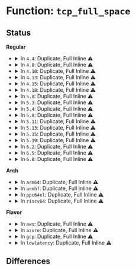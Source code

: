 # Function: <code>tcp_full_space</code>

## Status
<b>Regular</b>
<ul>
<li>
<details>
<summary>In <code>4.4</code>: Duplicate, Full Inline ⚠️</summary>

**Collision:** Static Duplication

**Inline:** Full

**Transformation:** False

**Instances:**

```
In net/ipv4/tcp_input.c (ffffffff8176fc7f)
Location: include/net/tcp.h:1213
Inline: True
Inline callers:
  - net/ipv4/tcp_input.c:tcp_init_buffer_space
```
```
In net/ipv4/tcp_output.c (ffffffff81775cd5)
Location: include/net/tcp.h:1213
Inline: True
Inline callers:
  - net/ipv4/tcp_output.c:__tcp_select_window
  - net/ipv4/tcp_output.c:tcp_connect
  - net/ipv4/tcp_output.c:tcp_connect
```
```
In net/ipv4/tcp_minisocks.c (ffffffff8177fd25)
Location: include/net/tcp.h:1213
Inline: True
Inline callers:
  - net/ipv4/tcp_minisocks.c:tcp_openreq_init_rwin
```
```
In net/ipv4/syncookies.c (ffffffff817ab7d5)
Location: include/net/tcp.h:1213
Inline: True
Inline callers:
  - net/ipv4/syncookies.c:cookie_v4_check
```
```
In net/ipv6/syncookies.c (ffffffff817ff693)
Location: include/net/tcp.h:1213
Inline: True
Inline callers:
  - net/ipv6/syncookies.c:cookie_v6_check
```
</details>
</li>
<li>
<details>
<summary>In <code>4.8</code>: Duplicate, Full Inline ⚠️</summary>

**Collision:** Static Duplication

**Inline:** Full

**Transformation:** False

**Instances:**

```
In net/ipv4/tcp_input.c (ffffffff817dc91f)
Location: include/net/tcp.h:1223
Inline: True
Inline callers:
  - net/ipv4/tcp_input.c:tcp_init_buffer_space
```
```
In net/ipv4/tcp_output.c (ffffffff817e4ac6)
Location: include/net/tcp.h:1223
Inline: True
Inline callers:
  - net/ipv4/tcp_output.c:tcp_connect
  - net/ipv4/tcp_output.c:tcp_connect
  - net/ipv4/tcp_output.c:__tcp_select_window
```
```
In net/ipv4/tcp_minisocks.c (ffffffff817ed245)
Location: include/net/tcp.h:1223
Inline: True
Inline callers:
  - net/ipv4/tcp_minisocks.c:tcp_openreq_init_rwin
```
```
In net/ipv4/syncookies.c (ffffffff818192d2)
Location: include/net/tcp.h:1223
Inline: True
Inline callers:
  - net/ipv4/syncookies.c:cookie_v4_check
```
```
In net/ipv6/syncookies.c (ffffffff8186f016)
Location: include/net/tcp.h:1223
Inline: True
Inline callers:
  - net/ipv6/syncookies.c:cookie_v6_check
```
</details>
</li>
<li>
<details>
<summary>In <code>4.10</code>: Duplicate, Full Inline ⚠️</summary>

**Collision:** Static Duplication

**Inline:** Full

**Transformation:** False

**Instances:**

```
In net/ipv4/tcp_input.c (ffffffff8180ca1f)
Location: include/net/tcp.h:1280
Inline: True
Inline callers:
  - net/ipv4/tcp_input.c:tcp_init_buffer_space
```
```
In net/ipv4/tcp_output.c (ffffffff81814f16)
Location: include/net/tcp.h:1280
Inline: True
Inline callers:
  - net/ipv4/tcp_output.c:tcp_connect
  - net/ipv4/tcp_output.c:tcp_connect
  - net/ipv4/tcp_output.c:__tcp_select_window
```
```
In net/ipv4/tcp_minisocks.c (ffffffff8181db55)
Location: include/net/tcp.h:1280
Inline: True
Inline callers:
  - net/ipv4/tcp_minisocks.c:tcp_openreq_init_rwin
```
```
In net/ipv4/syncookies.c (ffffffff8184ab50)
Location: include/net/tcp.h:1280
Inline: True
Inline callers:
  - net/ipv4/syncookies.c:cookie_v4_check
```
```
In net/ipv6/syncookies.c (ffffffff818a1f81)
Location: include/net/tcp.h:1280
Inline: True
Inline callers:
  - net/ipv6/syncookies.c:cookie_v6_check
```
</details>
</li>
<li>
<details>
<summary>In <code>4.13</code>: Duplicate, Full Inline ⚠️</summary>

**Collision:** Static Duplication

**Inline:** Full

**Transformation:** False

**Instances:**

```
In net/ipv4/tcp_input.c (ffffffff8182cc9b)
Location: include/net/tcp.h:1319
Inline: True
Inline callers:
  - net/ipv4/tcp_input.c:tcp_init_buffer_space
```
```
In net/ipv4/tcp_output.c (ffffffff818350c5)
Location: include/net/tcp.h:1319
Inline: True
Inline callers:
  - net/ipv4/tcp_output.c:tcp_connect
  - net/ipv4/tcp_output.c:tcp_connect
  - net/ipv4/tcp_output.c:__tcp_select_window
```
```
In net/ipv4/tcp_minisocks.c (ffffffff8183d9af)
Location: include/net/tcp.h:1319
Inline: True
Inline callers:
  - net/ipv4/tcp_minisocks.c:tcp_openreq_init_rwin
```
```
In net/ipv4/syncookies.c (ffffffff8186e55e)
Location: include/net/tcp.h:1319
Inline: True
Inline callers:
  - net/ipv4/syncookies.c:cookie_v4_check
```
```
In net/ipv6/syncookies.c (ffffffff818c85b2)
Location: include/net/tcp.h:1319
Inline: True
Inline callers:
  - net/ipv6/syncookies.c:cookie_v6_check
```
</details>
</li>
<li>
<details>
<summary>In <code>4.15</code>: Duplicate, Full Inline ⚠️</summary>

**Collision:** Static Duplication

**Inline:** Full

**Transformation:** False

**Instances:**

```
In net/ipv4/tcp_input.c (ffffffff818abba2)
Location: include/net/tcp.h:1300
Inline: True
Inline callers:
  - net/ipv4/tcp_input.c:tcp_init_buffer_space
```
```
In net/ipv4/tcp_output.c (ffffffff818b455d)
Location: include/net/tcp.h:1300
Inline: True
Inline callers:
  - net/ipv4/tcp_output.c:tcp_connect
  - net/ipv4/tcp_output.c:tcp_connect
  - net/ipv4/tcp_output.c:__tcp_select_window
```
```
In net/ipv4/tcp_minisocks.c (ffffffff818bda6f)
Location: include/net/tcp.h:1300
Inline: True
Inline callers:
  - net/ipv4/tcp_minisocks.c:tcp_openreq_init_rwin
```
```
In net/ipv4/syncookies.c (ffffffff818eeeed)
Location: include/net/tcp.h:1300
Inline: True
Inline callers:
  - net/ipv4/syncookies.c:cookie_v4_check
```
```
In net/ipv6/syncookies.c (ffffffff8194bb6b)
Location: include/net/tcp.h:1300
Inline: True
Inline callers:
  - net/ipv6/syncookies.c:cookie_v6_check
```
</details>
</li>
<li>
<details>
<summary>In <code>4.18</code>: Duplicate, Full Inline ⚠️</summary>

**Collision:** Static Duplication

**Inline:** Full

**Transformation:** False

**Instances:**

```
In net/ipv4/tcp_input.c (ffffffff81901060)
Location: include/net/tcp.h:1317
Inline: True
Inline callers:
  - net/ipv4/tcp_input.c:tcp_init_buffer_space
```
```
In net/ipv4/tcp_output.c (ffffffff81909b77)
Location: include/net/tcp.h:1317
Inline: True
Inline callers:
  - net/ipv4/tcp_output.c:tcp_connect
  - net/ipv4/tcp_output.c:tcp_connect
  - net/ipv4/tcp_output.c:__tcp_select_window
```
```
In net/ipv4/tcp_minisocks.c (ffffffff81913902)
Location: include/net/tcp.h:1317
Inline: True
Inline callers:
  - net/ipv4/tcp_minisocks.c:tcp_openreq_init_rwin
```
```
In net/ipv4/syncookies.c (ffffffff8194581e)
Location: include/net/tcp.h:1317
Inline: True
Inline callers:
  - net/ipv4/syncookies.c:cookie_v4_check
```
```
In net/ipv6/syncookies.c (ffffffff819a4e2c)
Location: include/net/tcp.h:1317
Inline: True
Inline callers:
  - net/ipv6/syncookies.c:cookie_v6_check
```
</details>
</li>
<li>
<details>
<summary>In <code>5.0</code>: Duplicate, Full Inline ⚠️</summary>

**Collision:** Static Duplication

**Inline:** Full

**Transformation:** False

**Instances:**

```
In net/ipv4/tcp_input.c (ffffffff8192f1fa)
Location: include/net/tcp.h:1375
Inline: True
Inline callers:
  - net/ipv4/tcp_input.c:tcp_init_buffer_space
```
```
In net/ipv4/tcp_output.c (ffffffff81937e23)
Location: include/net/tcp.h:1375
Inline: True
Inline callers:
  - net/ipv4/tcp_output.c:tcp_connect
  - net/ipv4/tcp_output.c:tcp_connect
  - net/ipv4/tcp_output.c:__tcp_select_window
```
```
In net/ipv4/tcp_minisocks.c (ffffffff819420b2)
Location: include/net/tcp.h:1375
Inline: True
Inline callers:
  - net/ipv4/tcp_minisocks.c:tcp_openreq_init_rwin
```
```
In net/ipv4/syncookies.c (ffffffff81975bb5)
Location: include/net/tcp.h:1375
Inline: True
Inline callers:
  - net/ipv4/syncookies.c:cookie_v4_check
```
```
In net/ipv6/syncookies.c (ffffffff819db91c)
Location: include/net/tcp.h:1375
Inline: True
Inline callers:
  - net/ipv6/syncookies.c:cookie_v6_check
```
</details>
</li>
<li>
<details>
<summary>In <code>5.3</code>: Duplicate, Full Inline ⚠️</summary>

**Collision:** Static Duplication

**Inline:** Full

**Transformation:** False

**Instances:**

```
In net/ipv4/tcp_input.c (ffffffff8199272a)
Location: include/net/tcp.h:1377
Inline: True
Inline callers:
  - net/ipv4/tcp_input.c:tcp_init_buffer_space
```
```
In net/ipv4/tcp_output.c (ffffffff8199958d)
Location: include/net/tcp.h:1377
Inline: True
Inline callers:
  - net/ipv4/tcp_output.c:tcp_connect_init
  - net/ipv4/tcp_output.c:tcp_connect_init
  - net/ipv4/tcp_output.c:__tcp_select_window
```
```
In net/ipv4/tcp_minisocks.c (ffffffff819a66b2)
Location: include/net/tcp.h:1377
Inline: True
Inline callers:
  - net/ipv4/tcp_minisocks.c:tcp_openreq_init_rwin
```
```
In net/ipv4/syncookies.c (ffffffff819df70a)
Location: include/net/tcp.h:1377
Inline: True
Inline callers:
  - net/ipv4/syncookies.c:cookie_v4_check
```
```
In net/ipv6/syncookies.c (ffffffff81a4a5b3)
Location: include/net/tcp.h:1377
Inline: True
Inline callers:
  - net/ipv6/syncookies.c:cookie_v6_check
```
</details>
</li>
<li>
<details>
<summary>In <code>5.4</code>: Duplicate, Full Inline ⚠️</summary>

**Collision:** Static Duplication

**Inline:** Full

**Transformation:** False

**Instances:**

```
In net/ipv4/tcp_input.c (ffffffff819c926a)
Location: include/net/tcp.h:1399
Inline: True
Inline callers:
  - net/ipv4/tcp_input.c:tcp_init_buffer_space
```
```
In net/ipv4/tcp_output.c (ffffffff819cff80)
Location: include/net/tcp.h:1399
Inline: True
Inline callers:
  - net/ipv4/tcp_output.c:tcp_connect_init
  - net/ipv4/tcp_output.c:tcp_connect_init
  - net/ipv4/tcp_output.c:tcp_connect_init
  - net/ipv4/tcp_output.c:__tcp_select_window
```
```
In net/ipv4/tcp_minisocks.c (ffffffff819dcad2)
Location: include/net/tcp.h:1399
Inline: True
Inline callers:
  - net/ipv4/tcp_minisocks.c:tcp_openreq_init_rwin
```
```
In net/ipv4/syncookies.c (ffffffff81a1675b)
Location: include/net/tcp.h:1399
Inline: True
Inline callers:
  - net/ipv4/syncookies.c:cookie_v4_check
```
```
In net/ipv6/syncookies.c (ffffffff81a81187)
Location: include/net/tcp.h:1399
Inline: True
Inline callers:
  - net/ipv6/syncookies.c:cookie_v6_check
```
</details>
</li>
<li>
<details>
<summary>In <code>5.8</code>: Duplicate, Full Inline ⚠️</summary>

**Collision:** Static Duplication

**Inline:** Full

**Transformation:** False

**Instances:**

```
In net/ipv4/tcp_input.c (ffffffff81aaf8fa)
Location: include/net/tcp.h:1413
Inline: True
Inline callers:
  - net/ipv4/tcp_input.c:tcp_init_buffer_space
```
```
In net/ipv4/tcp_output.c (ffffffff81abcfcf)
Location: include/net/tcp.h:1413
Inline: True
Inline callers:
  - net/ipv4/tcp_output.c:tcp_connect_init
  - net/ipv4/tcp_output.c:tcp_connect_init
  - net/ipv4/tcp_output.c:tcp_connect_init
  - net/ipv4/tcp_output.c:__tcp_select_window
```
```
In net/ipv4/tcp_minisocks.c (ffffffff81aca5ee)
Location: include/net/tcp.h:1413
Inline: True
Inline callers:
  - net/ipv4/tcp_minisocks.c:tcp_openreq_init_rwin
```
```
In net/ipv4/syncookies.c (ffffffff81b07735)
Location: include/net/tcp.h:1413
Inline: True
Inline callers:
  - net/ipv4/syncookies.c:cookie_v4_check
```
```
In net/ipv6/syncookies.c (ffffffff81b7be1f)
Location: include/net/tcp.h:1413
Inline: True
Inline callers:
  - net/ipv6/syncookies.c:cookie_v6_check
```
```
In net/mptcp/subflow.c (ffffffff81bafa49)
Location: include/net/tcp.h:1413
Inline: True
Inline callers:
  - net/mptcp/subflow.c:mptcp_space
```
</details>
</li>
<li>
<details>
<summary>In <code>5.11</code>: Duplicate, Full Inline ⚠️</summary>

**Collision:** Static Duplication

**Inline:** Full

**Transformation:** False

**Instances:**

```
In net/ipv4/tcp_input.c (ffffffff81abae9d)
Location: include/net/tcp.h:1420
Inline: True
Inline callers:
  - net/ipv4/tcp_input.c:tcp_init_buffer_space
```
```
In net/ipv4/tcp_output.c (ffffffff81ac8731)
Location: include/net/tcp.h:1420
Inline: True
Inline callers:
  - net/ipv4/tcp_output.c:tcp_connect_init
  - net/ipv4/tcp_output.c:tcp_connect_init
  - net/ipv4/tcp_output.c:tcp_connect_init
  - net/ipv4/tcp_output.c:__tcp_select_window
```
```
In net/ipv4/tcp_minisocks.c (ffffffff81ad655e)
Location: include/net/tcp.h:1420
Inline: True
Inline callers:
  - net/ipv4/tcp_minisocks.c:tcp_openreq_init_rwin
```
```
In net/ipv4/syncookies.c (ffffffff81b15afc)
Location: include/net/tcp.h:1420
Inline: True
Inline callers:
  - net/ipv4/syncookies.c:cookie_v4_check
```
```
In net/ipv6/syncookies.c (ffffffff81b8ae74)
Location: include/net/tcp.h:1420
Inline: True
Inline callers:
  - net/ipv6/syncookies.c:cookie_v6_check
```
```
In net/mptcp/subflow.c (ffffffff81bc3321)
Location: include/net/tcp.h:1420
Inline: True
Inline callers:
  - net/mptcp/subflow.c:mptcp_space
```
</details>
</li>
<li>
<details>
<summary>In <code>5.13</code>: Duplicate, Full Inline ⚠️</summary>

**Collision:** Static Duplication

**Inline:** Full

**Transformation:** False

**Instances:**

```
In net/ipv4/tcp_input.c (ffffffff81ab00b0)
Location: include/net/tcp.h:1412
Inline: True
Inline callers:
  - net/ipv4/tcp_input.c:tcp_init_transfer
```
```
In net/ipv4/tcp_output.c (ffffffff81ab3465)
Location: include/net/tcp.h:1412
Inline: True
Inline callers:
  - net/ipv4/tcp_output.c:tcp_connect_init
  - net/ipv4/tcp_output.c:tcp_connect_init
  - net/ipv4/tcp_output.c:tcp_connect_init
  - net/ipv4/tcp_output.c:__tcp_select_window
```
```
In net/ipv4/tcp_minisocks.c (ffffffff81ac15ce)
Location: include/net/tcp.h:1412
Inline: True
Inline callers:
  - net/ipv4/tcp_minisocks.c:tcp_openreq_init_rwin
```
```
In net/ipv4/syncookies.c (ffffffff81b0390a)
Location: include/net/tcp.h:1412
Inline: True
Inline callers:
  - net/ipv4/syncookies.c:cookie_v4_check
```
```
In net/ipv6/syncookies.c (ffffffff81b79cd7)
Location: include/net/tcp.h:1412
Inline: True
Inline callers:
  - net/ipv6/syncookies.c:cookie_v6_check
```
```
In net/mptcp/subflow.c (ffffffff81bb3649)
Location: include/net/tcp.h:1412
Inline: True
Inline callers:
  - net/mptcp/subflow.c:mptcp_space
```
</details>
</li>
<li>
<details>
<summary>In <code>5.15</code>: Duplicate, Full Inline ⚠️</summary>

**Collision:** Static Duplication

**Inline:** Full

**Transformation:** False

**Instances:**

```
In net/ipv4/tcp_input.c (ffffffff81b6ce98)
Location: include/net/tcp.h:1405
Inline: True
Inline callers:
  - net/ipv4/tcp_input.c:tcp_init_transfer
```
```
In net/ipv4/tcp_output.c (ffffffff81b7032d)
Location: include/net/tcp.h:1405
Inline: True
Inline callers:
  - net/ipv4/tcp_output.c:tcp_connect_init
  - net/ipv4/tcp_output.c:tcp_connect_init
  - net/ipv4/tcp_output.c:tcp_connect_init
  - net/ipv4/tcp_output.c:__tcp_select_window
```
```
In net/ipv4/tcp_minisocks.c (ffffffff81b7f02e)
Location: include/net/tcp.h:1405
Inline: True
Inline callers:
  - net/ipv4/tcp_minisocks.c:tcp_openreq_init_rwin
```
```
In net/ipv4/syncookies.c (ffffffff81bc5ba1)
Location: include/net/tcp.h:1405
Inline: True
Inline callers:
  - net/ipv4/syncookies.c:cookie_v4_check
```
```
In net/ipv6/syncookies.c (ffffffff81c44988)
Location: include/net/tcp.h:1405
Inline: True
Inline callers:
  - net/ipv6/syncookies.c:cookie_v6_check
```
```
In net/mptcp/subflow.c (ffffffff81c81d61)
Location: include/net/tcp.h:1405
Inline: True
Inline callers:
  - net/mptcp/subflow.c:mptcp_space
```
</details>
</li>
<li>
<details>
<summary>In <code>5.19</code>: Duplicate, Full Inline ⚠️</summary>

**Collision:** Static Duplication

**Inline:** Full

**Transformation:** False

**Instances:**

```
In net/ipv4/tcp_input.c (ffffffff81cfc2fc)
Location: include/net/tcp.h:1437
Inline: True
Inline callers:
  - net/ipv4/tcp_input.c:tcp_init_transfer
```
```
In net/ipv4/tcp_output.c (ffffffff81cff8bd)
Location: include/net/tcp.h:1437
Inline: True
Inline callers:
  - net/ipv4/tcp_output.c:tcp_connect_init
  - net/ipv4/tcp_output.c:tcp_connect_init
  - net/ipv4/tcp_output.c:tcp_connect_init
  - net/ipv4/tcp_output.c:__tcp_select_window
```
```
In net/ipv4/tcp_minisocks.c (ffffffff81d0e98e)
Location: include/net/tcp.h:1437
Inline: True
Inline callers:
  - net/ipv4/tcp_minisocks.c:tcp_openreq_init_rwin
```
```
In net/ipv4/syncookies.c (ffffffff81d5ae93)
Location: include/net/tcp.h:1437
Inline: True
Inline callers:
  - net/ipv4/syncookies.c:cookie_v4_check
```
```
In net/ipv6/syncookies.c (ffffffff81de398f)
Location: include/net/tcp.h:1437
Inline: True
Inline callers:
  - net/ipv6/syncookies.c:cookie_v6_check
```
```
In net/mptcp/subflow.c (ffffffff81e278f1)
Location: include/net/tcp.h:1437
Inline: True
Inline callers:
  - net/mptcp/subflow.c:mptcp_space
```
</details>
</li>
<li>
<details>
<summary>In <code>6.2</code>: Duplicate, Full Inline ⚠️</summary>

**Collision:** Static Duplication

**Inline:** Full

**Transformation:** False

**Instances:**

```
In net/ipv4/tcp_input.c (ffffffff81ec0e8c)
Location: include/net/tcp.h:1453
Inline: True
Inline callers:
  - net/ipv4/tcp_input.c:tcp_init_transfer
```
```
In net/ipv4/tcp_output.c (ffffffff81ec495d)
Location: include/net/tcp.h:1453
Inline: True
Inline callers:
  - net/ipv4/tcp_output.c:tcp_connect_init
  - net/ipv4/tcp_output.c:tcp_connect_init
  - net/ipv4/tcp_output.c:tcp_connect_init
  - net/ipv4/tcp_output.c:__tcp_select_window
```
```
In net/ipv4/tcp_minisocks.c (ffffffff81ed446e)
Location: include/net/tcp.h:1453
Inline: True
Inline callers:
  - net/ipv4/tcp_minisocks.c:tcp_openreq_init_rwin
```
```
In net/ipv4/syncookies.c (ffffffff81f25303)
Location: include/net/tcp.h:1453
Inline: True
Inline callers:
  - net/ipv4/syncookies.c:cookie_v4_check
```
```
In net/ipv6/syncookies.c (ffffffff81fb600f)
Location: include/net/tcp.h:1453
Inline: True
Inline callers:
  - net/ipv6/syncookies.c:cookie_v6_check
```
```
In net/mptcp/subflow.c (ffffffff81fff7c1)
Location: include/net/tcp.h:1453
Inline: True
Inline callers:
  - net/mptcp/subflow.c:mptcp_space
```
</details>
</li>
<li>
<details>
<summary>In <code>6.5</code>: Duplicate, Full Inline ⚠️</summary>

**Collision:** Static Duplication

**Inline:** Full

**Transformation:** False

**Instances:**

```
In net/ipv4/tcp_input.c (ffffffff81f1f3fc)
Location: include/net/tcp.h:1451
Inline: True
Inline callers:
  - net/ipv4/tcp_input.c:tcp_init_transfer
```
```
In net/ipv4/tcp_output.c (ffffffff81f232c6)
Location: include/net/tcp.h:1451
Inline: True
Inline callers:
  - net/ipv4/tcp_output.c:tcp_connect_init
  - net/ipv4/tcp_output.c:tcp_connect_init
  - net/ipv4/tcp_output.c:tcp_connect_init
  - net/ipv4/tcp_output.c:__tcp_select_window
```
```
In net/ipv4/tcp_minisocks.c (ffffffff81f3348e)
Location: include/net/tcp.h:1451
Inline: True
Inline callers:
  - net/ipv4/tcp_minisocks.c:tcp_openreq_init_rwin
```
```
In net/ipv4/syncookies.c (ffffffff81f84e94)
Location: include/net/tcp.h:1451
Inline: True
Inline callers:
  - net/ipv4/syncookies.c:cookie_v4_check
```
```
In net/ipv6/syncookies.c (ffffffff82016728)
Location: include/net/tcp.h:1451
Inline: True
Inline callers:
  - net/ipv6/syncookies.c:cookie_v6_check
```
```
In net/mptcp/subflow.c (ffffffff8207b891)
Location: include/net/tcp.h:1451
Inline: True
Inline callers:
  - net/mptcp/subflow.c:mptcp_space
```
</details>
</li>
<li>
<details>
<summary>In <code>6.8</code>: Duplicate, Full Inline ⚠️</summary>

**Collision:** Static Duplication

**Inline:** Full

**Transformation:** False

**Instances:**

```
In net/ipv4/tcp_input.c (ffffffff81fe3acd)
Location: include/net/tcp.h:1516
Inline: True
Inline callers:
  - net/ipv4/tcp_input.c:tcp_init_transfer
```
```
In net/ipv4/tcp_output.c (ffffffff81fe76b0)
Location: include/net/tcp.h:1516
Inline: True
Inline callers:
  - net/ipv4/tcp_output.c:tcp_connect_init
  - net/ipv4/tcp_output.c:tcp_connect_init
  - net/ipv4/tcp_output.c:tcp_connect_init
  - net/ipv4/tcp_output.c:__tcp_select_window
```
```
In net/ipv4/tcp_minisocks.c (ffffffff81ff9606)
Location: include/net/tcp.h:1516
Inline: True
Inline callers:
  - net/ipv4/tcp_minisocks.c:tcp_openreq_init_rwin
```
```
In net/ipv4/syncookies.c (ffffffff8204b60a)
Location: include/net/tcp.h:1516
Inline: True
Inline callers:
  - net/ipv4/syncookies.c:cookie_v4_check
```
```
In net/ipv6/syncookies.c (ffffffff820e5754)
Location: include/net/tcp.h:1516
Inline: True
Inline callers:
  - net/ipv6/syncookies.c:cookie_v6_check
```
</details>
</li>
</ul>
<b>Arch</b>
<ul>
<li>
<details>
<summary>In <code>arm64</code>: Duplicate, Full Inline ⚠️</summary>

**Collision:** Static Duplication

**Inline:** Full

**Transformation:** False

**Instances:**

```
In net/ipv4/tcp_input.c (ffff800010c7c168)
Location: include/net/tcp.h:1399
Inline: True
Inline callers:
  - net/ipv4/tcp_input.c:tcp_init_buffer_space
```
```
In net/ipv4/tcp_output.c (ffff800010c8262c)
Location: include/net/tcp.h:1399
Inline: True
Inline callers:
  - net/ipv4/tcp_output.c:tcp_connect_init
  - net/ipv4/tcp_output.c:tcp_connect_init
  - net/ipv4/tcp_output.c:tcp_connect_init
  - net/ipv4/tcp_output.c:__tcp_select_window
```
```
In net/ipv4/tcp_minisocks.c (ffff800010c8f6d8)
Location: include/net/tcp.h:1399
Inline: True
Inline callers:
  - net/ipv4/tcp_minisocks.c:tcp_openreq_init_rwin
```
```
In net/ipv4/syncookies.c (ffff800010cd23d0)
Location: include/net/tcp.h:1399
Inline: True
Inline callers:
  - net/ipv4/syncookies.c:cookie_v4_check
```
```
In net/ipv6/syncookies.c (ffff800010d4c900)
Location: include/net/tcp.h:1399
Inline: True
Inline callers:
  - net/ipv6/syncookies.c:cookie_v6_check
```
</details>
</li>
<li>
<details>
<summary>In <code>armhf</code>: Duplicate, Full Inline ⚠️</summary>

**Collision:** Static Duplication

**Inline:** Full

**Transformation:** False

**Instances:**

```
In net/ipv4/tcp_input.c (c0d8afcc)
Location: include/net/tcp.h:1399
Inline: True
Inline callers:
  - net/ipv4/tcp_input.c:tcp_init_buffer_space
```
```
In net/ipv4/tcp_output.c (c0d91cb0)
Location: include/net/tcp.h:1399
Inline: True
Inline callers:
  - net/ipv4/tcp_output.c:tcp_connect_init
  - net/ipv4/tcp_output.c:tcp_connect_init
  - net/ipv4/tcp_output.c:tcp_connect_init
  - net/ipv4/tcp_output.c:__tcp_select_window
```
```
In net/ipv4/tcp_minisocks.c (c0d9f45c)
Location: include/net/tcp.h:1399
Inline: True
Inline callers:
  - net/ipv4/tcp_minisocks.c:tcp_openreq_init_rwin
```
```
In net/ipv4/syncookies.c (c0ddc2a4)
Location: include/net/tcp.h:1399
Inline: True
Inline callers:
  - net/ipv4/syncookies.c:cookie_v4_check
```
```
In net/ipv6/syncookies.c (c0e4dc10)
Location: include/net/tcp.h:1399
Inline: True
Inline callers:
  - net/ipv6/syncookies.c:cookie_v6_check
```
</details>
</li>
<li>
<details>
<summary>In <code>ppc64el</code>: Duplicate, Full Inline ⚠️</summary>

**Collision:** Static Duplication

**Inline:** Full

**Transformation:** False

**Instances:**

```
In net/ipv4/tcp_input.c (c000000000d85bbc)
Location: include/net/tcp.h:1399
Inline: True
Inline callers:
  - net/ipv4/tcp_input.c:tcp_init_buffer_space
```
```
In net/ipv4/tcp_output.c (c000000000d8e1b8)
Location: include/net/tcp.h:1399
Inline: True
Inline callers:
  - net/ipv4/tcp_output.c:tcp_connect_init
  - net/ipv4/tcp_output.c:tcp_connect_init
  - net/ipv4/tcp_output.c:tcp_connect_init
  - net/ipv4/tcp_output.c:__tcp_select_window
```
```
In net/ipv4/tcp_minisocks.c (c000000000d9eb90)
Location: include/net/tcp.h:1399
Inline: True
Inline callers:
  - net/ipv4/tcp_minisocks.c:tcp_openreq_init_rwin
```
```
In net/ipv4/syncookies.c (c000000000df0884)
Location: include/net/tcp.h:1399
Inline: True
Inline callers:
  - net/ipv4/syncookies.c:cookie_v4_check
```
```
In net/ipv6/syncookies.c (c000000000e8309c)
Location: include/net/tcp.h:1399
Inline: True
Inline callers:
  - net/ipv6/syncookies.c:cookie_v6_check
```
</details>
</li>
<li>
<details>
<summary>In <code>riscv64</code>: Duplicate, Full Inline ⚠️</summary>

**Collision:** Static Duplication

**Inline:** Full

**Transformation:** False

**Instances:**

```
In net/ipv4/tcp_input.c (ffffffe0007dea9a)
Location: include/net/tcp.h:1399
Inline: True
Inline callers:
  - net/ipv4/tcp_input.c:tcp_init_buffer_space
```
```
In net/ipv4/tcp_output.c (ffffffe0007e4942)
Location: include/net/tcp.h:1399
Inline: True
Inline callers:
  - net/ipv4/tcp_output.c:tcp_connect_init
  - net/ipv4/tcp_output.c:tcp_connect_init
  - net/ipv4/tcp_output.c:tcp_connect_init
  - net/ipv4/tcp_output.c:__tcp_select_window
```
```
In net/ipv4/tcp_minisocks.c (ffffffe0007efd86)
Location: include/net/tcp.h:1399
Inline: True
Inline callers:
  - net/ipv4/tcp_minisocks.c:tcp_openreq_init_rwin
```
```
In net/ipv4/syncookies.c (ffffffe000823768)
Location: include/net/tcp.h:1399
Inline: True
Inline callers:
  - net/ipv4/syncookies.c:cookie_v4_check
```
```
In net/ipv6/syncookies.c (ffffffe000885688)
Location: include/net/tcp.h:1399
Inline: True
Inline callers:
  - net/ipv6/syncookies.c:cookie_v6_check
```
</details>
</li>
</ul>
<b>Flavor</b>
<ul>
<li>
<details>
<summary>In <code>aws</code>: Duplicate, Full Inline ⚠️</summary>

**Collision:** Static Duplication

**Inline:** Full

**Transformation:** False

**Instances:**

```
In net/ipv4/tcp_input.c (ffffffff819690da)
Location: include/net/tcp.h:1399
Inline: True
Inline callers:
  - net/ipv4/tcp_input.c:tcp_init_buffer_space
```
```
In net/ipv4/tcp_output.c (ffffffff8196fdf0)
Location: include/net/tcp.h:1399
Inline: True
Inline callers:
  - net/ipv4/tcp_output.c:tcp_connect_init
  - net/ipv4/tcp_output.c:tcp_connect_init
  - net/ipv4/tcp_output.c:tcp_connect_init
  - net/ipv4/tcp_output.c:__tcp_select_window
```
```
In net/ipv4/tcp_minisocks.c (ffffffff8197c942)
Location: include/net/tcp.h:1399
Inline: True
Inline callers:
  - net/ipv4/tcp_minisocks.c:tcp_openreq_init_rwin
```
```
In net/ipv4/syncookies.c (ffffffff819b5deb)
Location: include/net/tcp.h:1399
Inline: True
Inline callers:
  - net/ipv4/syncookies.c:cookie_v4_check
```
```
In net/ipv6/syncookies.c (ffffffff81a20817)
Location: include/net/tcp.h:1399
Inline: True
Inline callers:
  - net/ipv6/syncookies.c:cookie_v6_check
```
</details>
</li>
<li>
<details>
<summary>In <code>azure</code>: Duplicate, Full Inline ⚠️</summary>

**Collision:** Static Duplication

**Inline:** Full

**Transformation:** False

**Instances:**

```
In net/ipv4/tcp_input.c (ffffffff81922bca)
Location: include/net/tcp.h:1399
Inline: True
Inline callers:
  - net/ipv4/tcp_input.c:tcp_init_buffer_space
```
```
In net/ipv4/tcp_output.c (ffffffff819298c0)
Location: include/net/tcp.h:1399
Inline: True
Inline callers:
  - net/ipv4/tcp_output.c:tcp_connect_init
  - net/ipv4/tcp_output.c:tcp_connect_init
  - net/ipv4/tcp_output.c:tcp_connect_init
  - net/ipv4/tcp_output.c:__tcp_select_window
```
```
In net/ipv4/tcp_minisocks.c (ffffffff81936402)
Location: include/net/tcp.h:1399
Inline: True
Inline callers:
  - net/ipv4/tcp_minisocks.c:tcp_openreq_init_rwin
```
```
In net/ipv4/syncookies.c (ffffffff81972bdb)
Location: include/net/tcp.h:1399
Inline: True
Inline callers:
  - net/ipv4/syncookies.c:cookie_v4_check
```
```
In net/ipv6/syncookies.c (ffffffff819dd5d7)
Location: include/net/tcp.h:1399
Inline: True
Inline callers:
  - net/ipv6/syncookies.c:cookie_v6_check
```
</details>
</li>
<li>
<details>
<summary>In <code>gcp</code>: Duplicate, Full Inline ⚠️</summary>

**Collision:** Static Duplication

**Inline:** Full

**Transformation:** False

**Instances:**

```
In net/ipv4/tcp_input.c (ffffffff819d38aa)
Location: include/net/tcp.h:1399
Inline: True
Inline callers:
  - net/ipv4/tcp_input.c:tcp_init_buffer_space
```
```
In net/ipv4/tcp_output.c (ffffffff819da5c0)
Location: include/net/tcp.h:1399
Inline: True
Inline callers:
  - net/ipv4/tcp_output.c:tcp_connect_init
  - net/ipv4/tcp_output.c:tcp_connect_init
  - net/ipv4/tcp_output.c:tcp_connect_init
  - net/ipv4/tcp_output.c:__tcp_select_window
```
```
In net/ipv4/tcp_minisocks.c (ffffffff819e7112)
Location: include/net/tcp.h:1399
Inline: True
Inline callers:
  - net/ipv4/tcp_minisocks.c:tcp_openreq_init_rwin
```
```
In net/ipv4/syncookies.c (ffffffff81a2068b)
Location: include/net/tcp.h:1399
Inline: True
Inline callers:
  - net/ipv4/syncookies.c:cookie_v4_check
```
```
In net/ipv6/syncookies.c (ffffffff81a8b297)
Location: include/net/tcp.h:1399
Inline: True
Inline callers:
  - net/ipv6/syncookies.c:cookie_v6_check
```
</details>
</li>
<li>
<details>
<summary>In <code>lowlatency</code>: Duplicate, Full Inline ⚠️</summary>

**Collision:** Static Duplication

**Inline:** Full

**Transformation:** False

**Instances:**

```
In net/ipv4/tcp_input.c (ffffffff819dd46a)
Location: include/net/tcp.h:1399
Inline: True
Inline callers:
  - net/ipv4/tcp_input.c:tcp_init_buffer_space
```
```
In net/ipv4/tcp_output.c (ffffffff819e4242)
Location: include/net/tcp.h:1399
Inline: True
Inline callers:
  - net/ipv4/tcp_output.c:tcp_connect_init
  - net/ipv4/tcp_output.c:tcp_connect_init
  - net/ipv4/tcp_output.c:tcp_connect_init
  - net/ipv4/tcp_output.c:__tcp_select_window
```
```
In net/ipv4/tcp_minisocks.c (ffffffff819f0de2)
Location: include/net/tcp.h:1399
Inline: True
Inline callers:
  - net/ipv4/tcp_minisocks.c:tcp_openreq_init_rwin
```
```
In net/ipv4/syncookies.c (ffffffff81a2bb8b)
Location: include/net/tcp.h:1399
Inline: True
Inline callers:
  - net/ipv4/syncookies.c:cookie_v4_check
```
```
In net/ipv6/syncookies.c (ffffffff81a97eb9)
Location: include/net/tcp.h:1399
Inline: True
Inline callers:
  - net/ipv6/syncookies.c:cookie_v6_check
```
</details>
</li>
</ul>

## Differences
